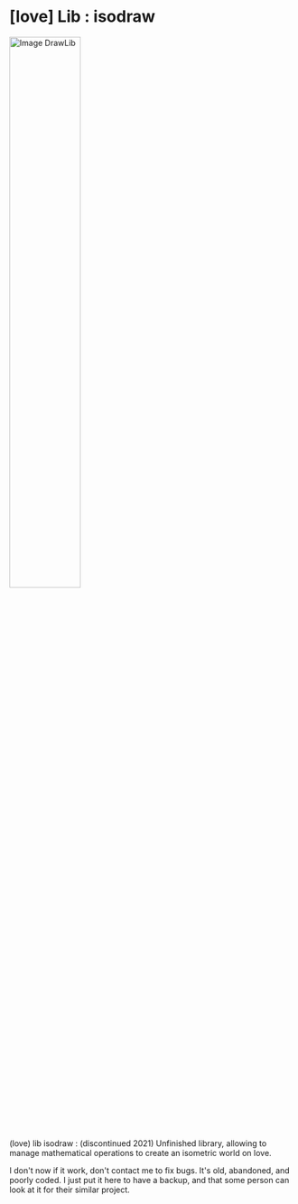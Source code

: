 # [love] Lib : isodraw

<img src="http://j-bauer.fr/assets/img/proj/drawlib.jpg" alt="Image DrawLib" width="50%" height="50%"><br>
(love) lib isodraw : (discontinued 2021) Unfinished library, allowing to manage mathematical operations to create an isometric world on love.

I don't now if it work, don't contact me to fix bugs. It's old, abandoned, and poorly coded. 
I just put it here to have a backup, and that some person can look at it for their similar project.
